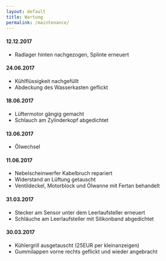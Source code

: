 ```yaml
---
layout: default
title: Wartung
permalink: /maintenance/
---
```


#### 12.12.2017
- Radlager hinten nachgezogen, Splinte erneuert

#### 24.06.2017
- Kühlflüssigkeit nachgefüllt
- Abdeckung des Wasserkasten geflickt

#### 18.06.2017
- Lüftermotor gängig gemacht
- Schlauch am Zylinderkopf abgedichtet

#### 13.06.2017
- Ölwechsel

#### 11.06.2017
- Nebelscheinwerfer Kabelbruch repariert
- Widerstand an Lüftung getauscht
- Ventildeckel, Motorblock und Ölwanne mit Fertan behandelt

#### 31.03.2017
- Stecker am Sensor unter dem Leerlaufsteller erneuert
- Schläuche am Leerlaufsteller mit Silikonband abgedichtet 

#### 30.03.2017
- Kühlergrill ausgetauscht (25EUR per kleinanzeigen)
- Gummilappen vorne rechts geflickt und wieder angebracht
